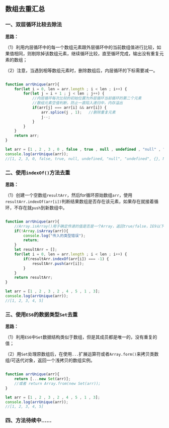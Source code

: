 ## 数组去重汇总
### 一、双层循环比较去除法
**思路：**

（1）利用内层循环中的每一个数组元素跟外层循环中的当前数组值进行比较，如果值相同，则剔除掉该数组元素，继续循环比较，直至循环完成，输出没有重复元素的数组；

（2）注意，当遇到相等数组元素时，删除数组后，内层循环的下标需要减一。
```javascript

function arrUnique(arr){
    for(let i = 0, len = arr.length ; i < len ; i++) {
        for(let j = i + 1 ; j < len ; j++) {
            //内层循环每次比较的初始位置为外层循环当前循环的第二个元素
            //数组元素空值判断，防止一直陷入递归中，内存溢出
            if(arr[j] === arr[i] && arr[i]) {
                arr.splice(j , 1);   //删除重复元素
                j--;
            }
        }
    }
    return arr;
}

let arr = [1 , 2 , 3 , 0 , false , true , null , undefined , "null" , "undefined" , {} , NaN , true , 0 , null , 1 , NaN , undefined , {}];
console.log(arrUnique(arr));
//[1, 2, 3, 0, false, true, null, undefined, "null", "undefined", {}, NaN, 0, null, NaN, undefined, {}]

```

### 二、使用`indexOf()`方法去重
**思路：**

（1）创建一个空数组`resultArr`，然后for循环原始数组`arr`，使用`resultArr.indexOf(arr[i])`判断结果数组是否存在该元素，如果存在就接着循环，不存在就`push`到新数组中。
```javascript

function arrUnique(arr){
    //Array.isArray()用于确定传递的值是否是一个Array，返回true/false，IE9以下不支持
    if(!Array.isArray(arr)){
        console.log("传入的类型错误");
        return;
    }
    let resultArr = [];
    for(let i = 0, len = arr.length ; i < len ; i++) {
        if(resultArr.indexOf(arr[i]) === -1) {
            resultArr.push(arr[i]);
        }
    }
    return resultArr;
}

let arr = [1 , 2 , 3 , 2 , 4 , 5 , 1 , 3];
console.log(arrUnique(arr));
//[1, 2, 3, 4, 5]

```

### 三、使用`ES6`的数据类型`Set`去重
**思路：**

（1）利用`ES6`中`Set`数据结构类似于数组，但是其成员都是唯一的，没有重复的值；

（2）用`Set`处理原数组后，在使用`...`扩展运算符或者`Array.form()`来拷贝类数组/可迭代对象，返回一个浅拷贝的数组实例。

```javascript

function arrUnique(arr){
    return [...new Set(arr)];
    //或者 return Array.from(new Set(arr));
}

let arr = [1 , 2 , 3 , 2 , 4 , 5 , 1 , 3];
console.log(arrUnique(arr));
//[1, 2, 3, 4, 5]

```

### 四、方法待续中......
